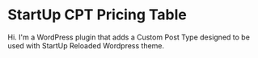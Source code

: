 StartUp CPT Pricing Table
===

Hi. I'm a WordPress plugin that adds a Custom Post Type designed to be used with StartUp Reloaded Wordpress theme.
